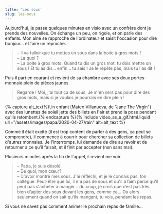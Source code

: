 ```yaml
---
title: 'Les sous'
slug: les-sous
---
```


Aujourd'hui, je passe quelques minutes en visio avec un confrère dont je prends
des nouvelles. On échange un peu, on rigole, et on parle des enfants. Mon aîné
se rapproche de l'ordinateur et saisit l'occasion pour dire bonjour… et faire un
reproche.

> – Il va falloir que tu mettes un sous dans la boite à gros mots !  
> – La quoi ?  
> – La boite à gros mots. Quand tu dis un gros mot, tu dois mettre un sous ! Et
> tu as dis… enfin… tu sais ! Je le répète pas, mais tu l'as dit !

Puis il part en courant et revient de sa chambre avec ses deux portes-monnaie
plein de pièces jaunes.

> Regarde ! Moi, j'ai tout ça de sous. Je m'en sers pas pour dire des gros mots,
> mais si je voulais je pourrais en dire plein !

{% capture alt_text%}Un enfant (Mateo Villanueva, de "Jane The Virgin") avec des
lunettes de soleil jette des billets en l'air et prend la pose pendant qu'ils
retombent.{% endcapture %}{% include video_as_a_gif.html.liquid
url="/assets/images/papa/2020-04-27/rain"
alt=alt_text
%}

Comme il était excité (il est trop content de parler à des gens, ça peut se
comprendre), il commence à courrir pour chercher sa collection de billets
d'autres monnaies. Je l'interromps, lui demande de dire au revoir et de
retourner à ce qu'il faisait, et il finit par accepter (non sans mal).

Plusieurs minutes après la fin de l'appel, il revient me voir.

> – Papa, je suis désolé.  
> – De quoi, mon cœur?  
> – D'avoir montré mes sous. J'ai réfléchi, et je le connais pas, ton collègue.
> Peut-être que lui, il n'a pas de sous et qu'il a faim parce qu'il peut pas
> s'acheter à manger… du coup, je crois que c’est pas très bien d’agiter des
> sous devant les gens, comme ça… Ou alors seulement quand on sait qu'ils
> mangent, tu vois, pendant les repas.

Si vous ne savez pas comment animer le prochain repas de famille…
